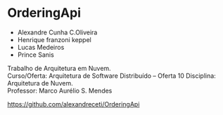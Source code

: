 # OrderingApi

* Alexandre Cunha C.Oliveira   
* Henrique franzoni keppel   
* Lucas Medeiros   
* Prince Sanis


Trabalho de Arquitetura em Nuvem.      
Curso/Oferta: Arquitetura de Software Distribuído – Oferta 10 Disciplina: Arquitetura de Nuvem.       
Professor: Marco Aurélio S. Mendes


https://github.com/alexandreceti/OrderingApi